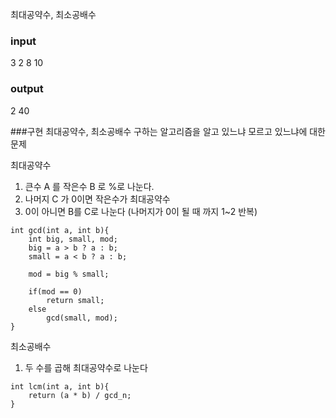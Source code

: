 최대공약수, 최소공배수

### input
3
2 8 10

### output
2 40

###구현
최대공약수, 최소공배수 구하는 알고리즘을 알고 있느냐 모르고 있느냐에 대한 문제

최대공약수
1. 큰수 A 를 작은수 B 로 %로 나눈다.
2. 나머지 C 가 0이면 작은수가 최대공약수
3. 0이 아니면 B를 C로 나눈다 (나머지가 0이 될 때 까지 1~2 반복)

```
int gcd(int a, int b){
    int big, small, mod;
    big = a > b ? a : b;
    small = a < b ? a : b;

    mod = big % small;

    if(mod == 0)
        return small;
    else
        gcd(small, mod);
}
```

최소공배수
1. 두 수를 곱해 최대공약수로 나눈다

```
int lcm(int a, int b){
    return (a * b) / gcd_n;
}
```

